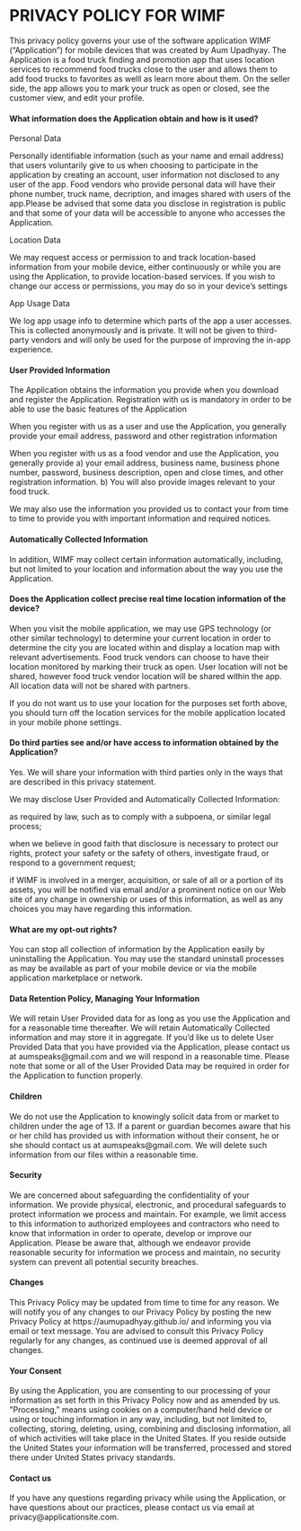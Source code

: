 <body>
<h1>PRIVACY POLICY FOR WIMF</h1>
<p>This privacy policy governs your use of the software application WIMF (“Application”) for mobile devices that was created by Aum Upadhyay. The Application is a food truck finding and promotion app that uses location services to recommend food trucks close to the user and allows them to add food trucks to favorites as welll as learn more about them. On the seller side, the app allows you to mark your truck as open or closed, see the customer view, and edit your profile. </p>
<h4>What information does the Application obtain and how is it used?</h4>

<p>Personal Data</p>
<p>Personally identifiable information (such as your name and email address) that users voluntarily give to us when choosing to participate in the application by creating an account, user information not disclosed to any user of the app. Food vendors who provide personal data will have their phone number, truck name, decription, and images shared with users of the app.Please be advised that some data you disclose in registration is public and that some of your data will be accessible to anyone who accesses the Application.</p>

<p>Location Data</p>
<p>We may request access or permission to and track location-based information from your mobile device, either continuously or while you are using the Application, to provide location-based services. If you wish to change our access or permissions, you may do so in your device’s settings</p>

<p>App Usage Data</p>
<p>We log app usage info to determine which parts of the app a user accesses. This is collected anonymously and is private. It will not be given to third-party vendors and will only be used for the purpose of improving the in-app experience.</p>

<h4>User Provided Information </h4>

<p>The Application obtains the information you provide when you download and register the Application. Registration with us is mandatory in order to be able to use the basic features of the Application</p>

<p>When you register with us as a user and use the Application, you generally provide your email address, password and other registration information</p>

<p>When you register with us as a food vendor and use the Application, you generally provide a) your email address, business name, business phone number, password, business description, open and close times, and other registration information. b) You will also provide images relevant to your food truck.</p>

<p>We may also use the information you provided us to contact your from time to time to provide you with important information and required notices.</p>

<h4>Automatically Collected Information</h4>

<p>In addition, WIMF may collect certain information automatically, including, but not limited to your location  and information about the way you use the Application.</p>

<h4>Does the Application collect precise real time location information of the device?</h4>

<p>When you visit the mobile application, we may use GPS technology (or other similar technology) to determine your current location in order to determine the city you are located within and display a location map with relevant advertisements. Food truck vendors can choose to have their location monitored by marking their truck as open. User location will not be shared, however food truck vendor location will be shared within the app. All location data will not be shared with partners.</p>

<p>If you do not want us to use your location for the purposes set forth above, you should turn off the location services for the mobile application located in your mobile phone settings.</p>

<h4>Do third parties see and/or have access to information obtained by the Application?</h4>

<p>Yes. We will share your information with third parties only in the ways that are described in this privacy statement.

We may disclose User Provided and Automatically Collected Information:

as required by law, such as to comply with a subpoena, or similar legal process;

when we believe in good faith that disclosure is necessary to protect our rights, protect your safety or the safety of others, investigate fraud, or respond to a government request;

if WIMF is involved in a merger, acquisition, or sale of all or a portion of its assets, you will be notified via email and/or a prominent notice on our Web site of any change in ownership or uses of this information, as well as any choices you may have regarding this information.</p>

<h4>What are my opt-out rights?</h4>

<p>You can stop all collection of information by the Application easily by uninstalling the Application. You may use the standard uninstall processes as may be available as part of your mobile device or via the mobile application marketplace or network.</p>

<h4>Data Retention Policy, Managing Your Information</h4>

<p>We will retain User Provided data for as long as you use the Application and for a reasonable time thereafter. We will retain Automatically Collected information and may store it in aggregate. If you’d like us to delete User Provided Data that you have provided via the Application, please contact us at aumspeaks@gmail.com and we will respond in a reasonable time. Please note that some or all of the User Provided Data may be required in order for the Application to function properly.</p>

<h4>Children</h4>

<p>We do not use the Application to knowingly solicit data from or market to children under the age of 13. If a parent or guardian becomes aware that his or her child has provided us with information without their consent, he or she should contact us at aumspeaks@gmail.com. We will delete such information from our files within a reasonable time.</p>

<h4>Security</h4>

<p>We are concerned about safeguarding the confidentiality of your information. We provide physical, electronic, and procedural safeguards to protect information we process and maintain. For example, we limit access to this information to authorized employees and contractors who need to know that information in order to operate, develop or improve our Application. Please be aware that, although we endeavor provide reasonable security for information we process and maintain, no security system can prevent all potential security breaches.</p>

<h4>Changes</h4>

<p>This Privacy Policy may be updated from time to time for any reason. We will notify you of any changes to our Privacy Policy by posting the new Privacy Policy at https://aumupadhyay.github.io/ and informing you via email or text message. You are advised to consult this Privacy Policy regularly for any changes, as continued use is deemed approval of all changes.</p>

<h4>Your Consent</h4>
<p>By using the Application, you are consenting to our processing of your information as set forth in this Privacy Policy now and as amended by us. "Processing,” means using cookies on a computer/hand held device or using or touching information in any way, including, but not limited to, collecting, storing, deleting, using, combining and disclosing information, all of which activities will take place in the United States. If you reside outside the United States your information will be transferred, processed and stored there under United States privacy standards. </p>
<h4>Contact us</h4>
<p>If you have any questions regarding privacy while using the Application, or have questions about our practices, please contact us via email at privacy@applicationsite.com.</p>
</body>
